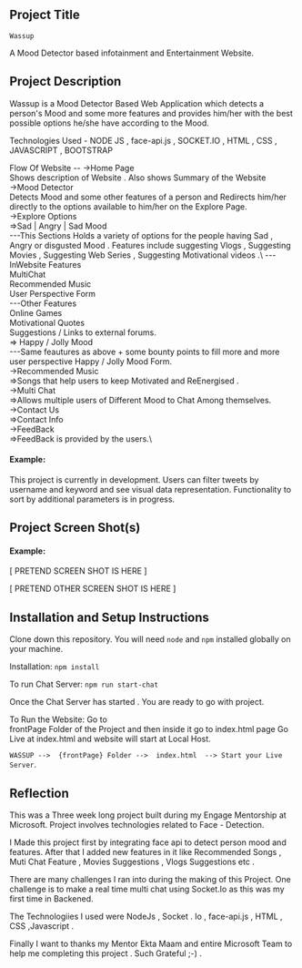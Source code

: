 ## Project Title
    Wassup 
A Mood Detector based infotainment and Entertainment Website.

##  Project Description
Wassup is a Mood Detector Based Web Application which detects a person's Mood and some more features and provides him/her with the best possible options he/she have according to the Mood.


Technologies Used - NODE JS , face-api.js , SOCKET.IO , HTML , CSS , JAVASCRIPT , BOOTSTRAP


Flow Of Website --
->Home Page<br>
    Shows description of Website . Also shows Summary of the Website<br>
->Mood Detector\
    Detects Mood and some other features of a person and Redirects him/her directly to the options available to him/her on the Explore Page.\
->Explore Options\
    =>Sad | Angry | Sad Mood\
        ---This Sections Holds a variety of options for the people having Sad , Angry or disgusted Mood . Features include suggesting Vlogs , Suggesting Movies , Suggesting Web Series , Suggesting Motivational videos .\ 
        ---InWebsite Features\
        MultiChat\
          Recommended Music\
        User Perspective Form\
        ---Other Features\
        Online Games\
          Motivational Quotes\
        Suggestions / Links to external forums.\
    =>  Happy / Jolly Mood\
        ---Same feautures as above + some bounty points to fill more and more user perspective Happy / Jolly Mood Form.\
->Recommended Music\
    =>Songs that help users to keep Motivated and ReEnergised .\
->Multi Chat\
    =>Allows multiple users of Different Mood to Chat Among themselves.\
->Contact Us\
    =>Contact Info\
->FeedBack\
    =>FeedBack is provided by the users.\



#### Example:

This project is currently in development. Users can filter tweets by username and keyword and see visual data representation. Functionality to sort by additional parameters is in progress.

## Project Screen Shot(s)

#### Example:   

[ PRETEND SCREEN SHOT IS HERE ]

[ PRETEND OTHER SCREEN SHOT IS HERE ]

## Installation and Setup Instructions


Clone down this repository. You will need `node` and `npm` installed globally on your machine.  

Installation:
`npm install`  

To run Chat Server:
`npm run start-chat`

Once the Chat Server has started . You are ready to go with project.

To Run the Website:
Go to     
frontPage Folder of the Project
and then inside it go to index.html page
Go Live at index.html and website will start at Local Host.

`WASSUP -->  {frontPage} Folder -->  index.html  --> Start your Live Server`. 

## Reflection
This was a Three week long project built during my Engage Mentorship at Microsoft. Project involves technologies related to Face - Detection.

I Made this project first by integrating face api to detect person mood and features. After that I added new features in it like Recommended Songs , Muti Chat Feature , Movies Suggestions , Vlogs Suggestions etc .

There are many challenges I ran into during the making of this Project. One challenge is to make a real time multi chat using Socket.Io as this was my first time in Backened.

The Technologiies I used were NodeJs , Socket . Io , face-api.js , HTML , CSS ,Javascript .

Finally I want to thanks my Mentor Ekta Maam and entire Microsoft Team to help me completing this project .
Such Grateful ;-) .

